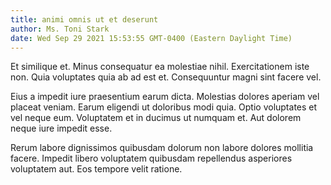 ```yaml
---
title: animi omnis ut et deserunt
author: Ms. Toni Stark
date: Wed Sep 29 2021 15:53:55 GMT-0400 (Eastern Daylight Time)
---
```

Et similique et. Minus consequatur ea molestiae nihil. Exercitationem iste non. Quia voluptates quia ab ad est et. Consequuntur magni sint facere vel.

 Eius a impedit iure praesentium earum dicta. Molestias dolores aperiam vel placeat veniam. Earum eligendi ut doloribus modi quia. Optio voluptates et vel neque eum. Voluptatem et in ducimus ut numquam et. Aut dolorem neque iure impedit esse.

 Rerum labore dignissimos quibusdam dolorum non labore dolores mollitia facere. Impedit libero voluptatem quibusdam repellendus asperiores voluptatem aut. Eos tempore velit ratione.
